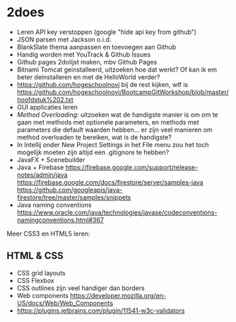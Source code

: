 # 2does

* Leren API key verstoppen (google "hide api key from github")
* JSON parsen met Jackson o.i.d.
* BlankSlate thema aanpassen en toevoegen aan Github 
* Handig worden met YouTrack & Github Issues
* Github pages 2dolijst maken, mbv Github Pages
* Bitnami Tomcat geinstalleerd, uitzoeken hoe dat werkt? Of kan ik em beter deinstalleren en met de HelloWorld verder?
* https://github.com/hogeschoolnovi bij de rest kijken, wtf is https://github.com/hogeschoolnovi/BootcampGitWorkshop/blob/master/hoofdstuk%202.txt
* GUI applicaties leren
* *Method Overloading*: uitzoeken wat de handigste manier is om om te gaan met methods met optionele parameters, en methods met parameters die default waarden hebben... er zijn veel manieren om method overloaden te bereiken, wat is de handigste?
* In Intellij onder New Project Settings in het File menu zou het toch mogelijk moeten zijn altijd een .gitignore te hebben?
* JavaFX + Scenebuilder
* Java + Firebase https://firebase.google.com/support/release-notes/admin/java
https://firebase.google.com/docs/firestore/server/samples-java
https://github.com/googleapis/java-firestore/tree/master/samples/snippets
* Java naming conventions https://www.oracle.com/java/technologies/javase/codeconventions-namingconventions.html#367



Meer CSS3 en HTML5 leren:

HTML & CSS
----------

* CSS grid layouts
* CSS Flexbox
* CSS outlines zijn veel handiger dan borders
* Web components https://developer.mozilla.org/en-US/docs/Web/Web_Components
* https://plugins.jetbrains.com/plugin/11541-w3c-validators
